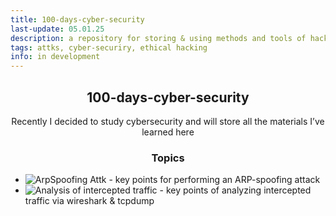 ```yaml
---
title: 100-days-cyber-security
last-update: 05.01.25
description: a repository for storing & using methods and tools of hackers and cybersecurity specialists
tags: attks, cyber-securiry, ethical hacking
info: in development
---
```


<h2 align="center">100-days-cyber-security</h2>
<p align="center">Recently I decided to study cybersecurity and will store all the materials I’ve learned here</p>

<h3 align="center">Topics</h3>

* ![ArpSpoofing Attk](https://github.com/hellcard/cyber-security-introduction/tree/main/arp-spoofing-attck) - key points for performing an ARP-spoofing attack
* ![Analysis of intercepted traffic](https://github.com/hellcard/100-days-cyber-security/tree/main/analysis-of-intercepted-traffic) - key points of analyzing intercepted traffic via wireshark & ​​tcpdump
